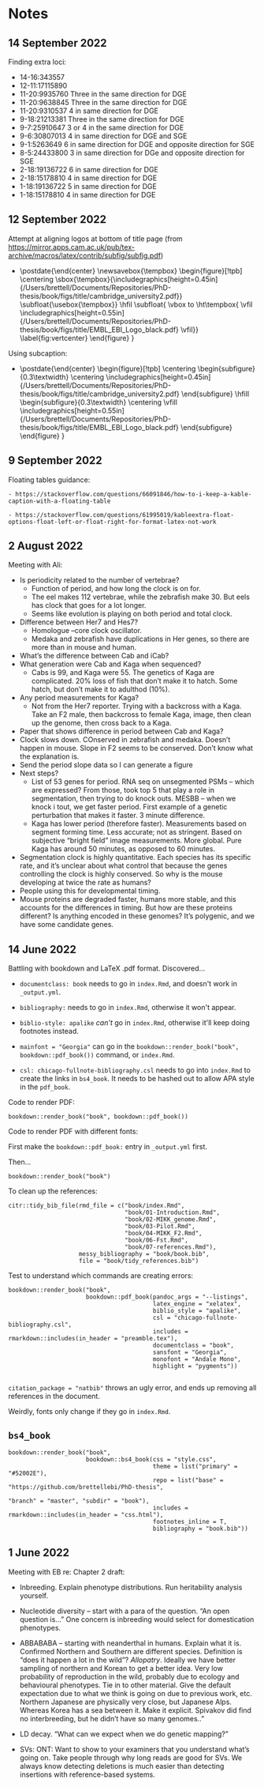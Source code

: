 # Notes

## 14 September 2022

Finding extra loci:

* 14-16:343557
* 12-11:17115890
* 11-20:9935760 Three in the same direction for DGE
* 11-20:9638845 Three in the same direction for DGE
* 11-20:9310537 4 in same direction for DGE
* 9-18:21213381 Three in the same direction for DGE
* 9-7:25910647 3 or 4 in the same direction for DGE
* 9-6:30807013 4 in same direction for DGE and SGE
* 9-1:5263649 6 in same direction for DGE and opposite direction for SGE
* 8-5:24433800 3 in same direction for DGe and opposite direction for SGE
* 2-18:19136722 6 in same direction for DGE 
* 2-18:15178810 4 in same direction for DGE
* 1-18:19136722 5 in same direction for DGE
* 1-18:15178810 4 in same direction for DGE


## 12 September 2022

Attempt at aligning logos at bottom of title page (from https://mirror.apps.cam.ac.uk/pub/tex-archive/macros/latex/contrib/subfig/subfig.pdf)
  - \postdate{\end{center}
    \newsavebox{\tempbox}
      \begin{figure}[!tpb]
        \centering
        \sbox{\tempbox}{\includegraphics[height=0.45in]{/Users/brettell/Documents/Repositories/PhD-thesis/book/figs/title/cambridge_university2.pdf}}
        \subfloat{\usebox{\tempbox}}
        \hfil
        \subfloat{
          \vbox to \ht\tempbox{
          \vfil
          \includegraphics[height=0.55in]{/Users/brettell/Documents/Repositories/PhD-thesis/book/figs/title/EMBL_EBI_Logo_black.pdf}
          \vfil}}
        \label{fig:vertcenter}
      \end{figure}
    } 

Using subcaption:
  - \postdate{\end{center}
      \begin{figure}[!tpb]
      \centering
        \begin{subfigure}{0.3\textwidth}
          \centering
          \includegraphics[height=0.45in]{/Users/brettell/Documents/Repositories/PhD-thesis/book/figs/title/cambridge_university2.pdf}
        \end{subfigure}
        \hfill
        \begin{subfigure}{0.3\textwidth}
          \centering
          \vfill
          \includegraphics[height=0.55in]{/Users/brettell/Documents/Repositories/PhD-thesis/book/figs/title/EMBL_EBI_Logo_black.pdf}
        \end{subfigure}
      \end{figure}
    }

## 9 September 2022

Floating tables guidance: 

    - https://stackoverflow.com/questions/66091846/how-to-i-keep-a-kable-caption-with-a-floating-table

    - https://stackoverflow.com/questions/61995019/kableextra-float-options-float-left-or-float-right-for-format-latex-not-work 



## 2 August 2022

Meeting with Ali:
- Is periodicity related to the number of vertebrae?
    - Function of period, and how long the clock is on for.
    - The eel makes 112 vertebrae, while the zebrafish make 30. But eels has clock that goes for a lot longer.
    - Seems like evolution is playing on both period and total clock.
- Difference between Her7 and Hes7?
    - Homologue –core clock oscillator.
    - Medaka and zebrafish have duplications in Her genes, so there are more than in mouse and human.
- What’s the difference between Cab and iCab?
- What generation were Cab and Kaga when sequenced?
    - Cabs is 99, and Kaga were 55. The genetics of Kaga are complicated. 20% loss of fish that don’t make it to hatch. Some hatch, but don’t make it to adulthod (10%).
- Any period measurements for Kaga?
    - Not from the Her7 reporter. Trying with a backcross with a Kaga. Take an F2 male, then backcross to female Kaga, image, then clean up the genome, then cross back to a Kaga.
- Paper that shows difference in period between Cab and Kaga?
- Clock slows down. COnserved in zebrafish and medaka. Doesn’t happen in mouse. Slope in F2 seems to be conserved. Don’t know what the explanation is.
- Send the period slope data so I can generate a figure
- Next steps?
    - List of 53 genes for period. RNA seq on unsegmented PSMs – which are expressed? From those, took top 5 that play a role in segmentation, then trying to do knock outs. MESBB – when we knock i tout, we get faster period. First example of a genetic perturbation that makes it faster. 3 minute difference.
    - Kaga has lower period (therefore faster). Measurements based on segment forming time. Less accurate; not as stringent. Based on subjective “bright field” image measurements. More global. Pure Kaga has around 50 minutes, as opposed to 60 minutes.
- Segmentation clock is highly quantitative. Each species has its specific rate, and it’s unclear about what control that because the genes controlling the clock is highly conserved. So why is the mouse developing at twice the rate as humans?
- People using this for developmental timing.
- Mouse proteins are degraded faster, humans more stable, and this accounts for the differences in timing. But how are these proteins different? Is anything encoded in these genomes? It’s polygenic, and we have some candidate genes.

## 14 June 2022

Battling with bookdown and LaTeX .pdf format. Discovered...

* `documentclass: book` needs to go in `index.Rmd`, and doesn't work in `_output.yml`.

* `bibliography:` needs to go in `index.Rmd`, otherwise it won't appear.

* `biblio-style: apalike` *can't* go in `index.Rmd`, otherwise it'll keep doing footnotes instead.

* `mainfont = "Georgia"` can go in the `bookdown::render_book("book", bookdown::pdf_book())` command, or `index.Rmd`.

* `csl: chicago-fullnote-bibliography.csl` needs to go into `index.Rmd` to create the links in `bs4_book`. It needs to be hashed out to allow APA style in the `pdf_book`. 

Code to render PDF:

```{r, eval = F}
bookdown::render_book("book", bookdown::pdf_book())
```

Code to render PDF with different fonts:

First make the `bookdown::pdf_book:` entry in `_output.yml` first.

Then...

```{r, eval = F}
bookdown::render_book("book")
```

To clean up the references:

```{r, eval = F}
citr::tidy_bib_file(rmd_file = c("book/index.Rmd",
                                 "book/01-Introduction.Rmd",
                                 "book/02-MIKK_genome.Rmd",
                                 "book/03-Pilot.Rmd",
                                 "book/04-MIKK_F2.Rmd",
                                 "book/06-Fst.Rmd",
                                 "book/07-references.Rmd"),
                    messy_bibliography = "book/book.bib",
                    file = "book/tidy_references.bib")
```

Test to understand which commands are creating errors:


```{r, eval = F}
bookdown::render_book("book",
                      bookdown::pdf_book(pandoc_args = "--listings",
                                         latex_engine = "xelatex",
                                         biblio_style = "apalike",
                                         csl = "chicago-fullnote-bibliography.csl",
                                         includes = rmarkdown::includes(in_header = "preamble.tex"),
                                         documentclass = "book",
                                         sansfont = "Georgia",
                                         monofont = "Andale Mono",
                                         highlight = "pygments"))


```

`citation_package = "natbib"` throws an ugly error, and ends up removing all references in the document.

Weirdly, fonts only change if they go in `index.Rmd`.

## `bs4_book`

```{r, eval = F}
bookdown::render_book("book",
                      bookdown::bs4_book(css = "style.css",
                                         theme = list("primary" = "#52002E"),
                                         repo = list("base" = "https://github.com/brettellebi/PhD-thesis",
                                                                                         "branch" = "master", "subdir" = "book"),
                                         includes = rmarkdown::includes(in_header = "css.html"),
                                         footnotes_inline = T,
                                         bibliography = "book.bib"))
```



## 1 June 2022

Meeting with EB re: Chapter 2 draft:

* Inbreeding. Explain phenotype distributions. Run heritability analysis yourself.

* Nucleotide diversity – start with a para of the question. “An open question is…” One concern is inbreeding would select for domestication phenotypes. 

* ABBABABA – starting with neanderthal in humans. Explain what it is. Confirmed Northern and Southern are different species. Definition is “does it happen a lot in the wild”? *Allopatry*. Ideally we have better sampling of northern and Korean to get a better idea. Very low probability of reproduction in the wild, probably due to ecology and behavioural phenotypes. Tie in to other material. Give the default expectation due to what we think is going on due to previous work, etc. Northern Japanese are physically very close, but Japanese Alps. Whereas Korea has a sea between it. Make it explicit. Spivakov did find no interbreeding, but he didn’t have so many genomes..”

* LD decay. “What can we expect when we do genetic mapping?”

* SVs: ONT: Want to show to your examiners that you understand what’s going on. Take people through why long reads are good for SVs. We always know detecting deletions is much easier than detecting insertions with reference-based systems.
